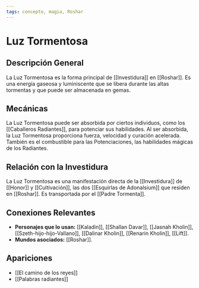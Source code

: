 ```yaml
---
tags: concepto, magia, Roshar
---
```


# Luz Tormentosa

## Descripción General
La Luz Tormentosa es la forma principal de [[Investidura]] en [[Roshar]]. Es una energía gaseosa y luminiscente que se libera durante las altas tormentas y que puede ser almacenada en gemas.

## Mecánicas
La Luz Tormentosa puede ser absorbida por ciertos individuos, como los [[Caballeros Radiantes]], para potenciar sus habilidades. Al ser absorbida, la Luz Tormentosa proporciona fuerza, velocidad y curación acelerada. También es el combustible para las Potenciaciones, las habilidades mágicas de los Radiantes.

## Relación con la Investidura
La Luz Tormentosa es una manifestación directa de la [[Investidura]] de [[Honor]] y [[Cultivación]], las dos [[Esquirlas de Adonalsium]] que residen en [[Roshar]]. Es transportada por el [[Padre Tormenta]].

## Conexiones Relevantes
* **Personajes que lo usan:** [[Kaladin]], [[Shallan Davar]], [[Jasnah Kholin]], [[Szeth-hijo-hijo-Vallano]], [[Dalinar Kholin]], [[Renarin Kholin]], [[Lift]].
* **Mundos asociados:** [[Roshar]].

## Apariciones
* [[El camino de los reyes]]
* [[Palabras radiantes]]